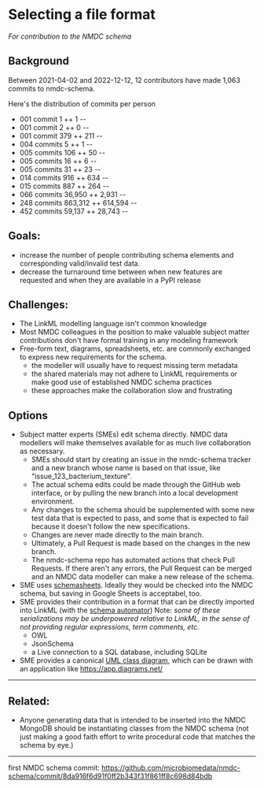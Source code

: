 # Selecting a file format
_For contribution to the NMDC schema_ 

## Background

Between 2021-04-02 and 2022-12-12, 12 contributors have made 1,063 commits to nmdc-schema.

Here's the distribution of commits per person

* 001 commit    1 ++    1 --
* 001 commit    2 ++    0 --
* 001 commit    379 ++    211 --
* 004 commits    5 ++    1 --
* 005 commits    106 ++    50 --
* 005 commits    16 ++    6 --
* 005 commits    31 ++    23 --
* 014 commits    916 ++    634 --
* 015 commits    887 ++    264 --
* 066 commits    36,950 ++    2,931 --
* 248 commits    863,312 ++    614,594 --
* 452 commits    59,137 ++    28,743 --

## Goals: 
- increase the number of people contributing schema elements and corresponding valid/invalid test data.
- decrease the turnaround time between when new features are requested and when they are available in a PyPI release

## Challenges:
- The LinkML modelling language isn't common knowledge
- Most NMDC colleagues in the position to make valuable subject matter contributions don't have formal training in any modeling framework
- Free-form text, diagrams, spreadsheets, etc. are commonly exchanged to express new requirements for the schema. 
  - the modeller will usually have to request missing term metadata
  - the shared materials may not adhere to LinkML requirements or make good use of established NMDC schema practices
  - these approaches make the collaboration slow and frustrating

## Options
- Subject matter experts (SMEs) edit schema directly. NMDC data modellers will make themselves available for as much live collaboration as necessary.
  - SMEs should start by creating an issue in the nmdc-schema tracker and a new branch whose name is based on that issue, like "issue_123_bacterium_texture". 
  - The actual schema edits could be made through the GitHub web interface, or by pulling the new branch into a local development environment.
  - Any changes to the schema should be supplemented with some new test data that is expected to pass, and some that is expected to fail because it doesn't follow the new specifications.
  - Changes are never made directly to the main branch.
  - Ultimately, a Pull Request is made based on the changes in the new branch. 
  - The nmdc-schema repo has automated actions that check Pull Requests. If there aren't any errors, the Pull Request can be merged and an NMDC data modeller can make a new release of the schema.
- SME uses [schemasheets](https://linkml.io/schemasheets/). Ideally they would be checked into the NMDC schema, but saving in Google Sheets is acceptabel, too.
- SME provides their contribution in a format that can be directly imported into LinkML (with the [schema automator](https://linkml.io/schema-automator/packages/importers.html)) Note: _some of these serializations may be underpowered relative to LinkML, in the sense of not providing regular expressions, term comments, etc._
  - OWL
  - JsonSchema
  - a Live connection to a SQL database, including SQLite 
- SME provides a canonical [UML class diagram](https://www.visual-paradigm.com/guide/uml-unified-modeling-language/uml-class-diagram-tutorial/), which can be drawn with an application like https://app.diagrams.net/


----

## Related:
- Anyone generating data that is intended to be inserted into the NMDC MongoDB should be instantiating classes from the NMDC schema (not just making a good faith effort to write procedural code that matches the schema by eye.)


----

first NMDC schema commit: 
https://github.com/microbiomedata/nmdc-schema/commit/8da916f6d91f0ff2b343f31f861ff8c698d84bdb

